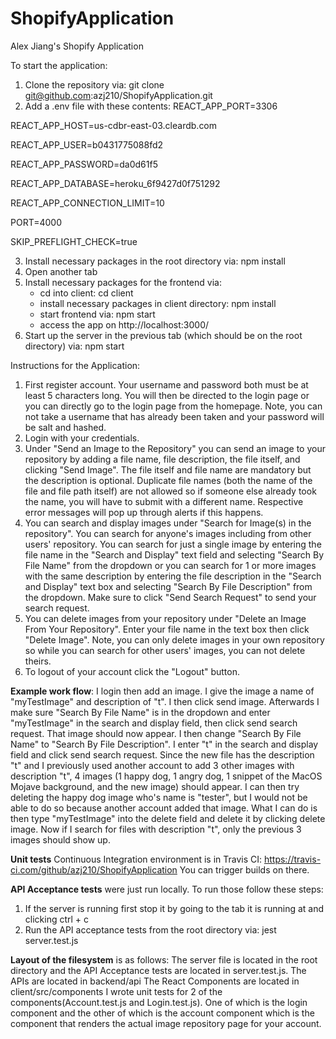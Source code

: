 # ShopifyApplication
Alex Jiang's Shopify Application

To start the application:
1. Clone the repository via: git clone git@github.com:azj210/ShopifyApplication.git
2. Add a .env file with these contents:
  REACT_APP_PORT=3306

  REACT_APP_HOST=us-cdbr-east-03.cleardb.com

  REACT_APP_USER=b0431775088fd2

  REACT_APP_PASSWORD=da0d61f5

  REACT_APP_DATABASE=heroku_6f9427d0f751292

  REACT_APP_CONNECTION_LIMIT=10

  PORT=4000

  SKIP_PREFLIGHT_CHECK=true

3. Install necessary packages in the root directory via: npm install
4. Open another tab
5. Install necessary packages for the frontend via:
   - cd into client: cd client
   - install necessary packages in client directory: npm install
   - start frontend via: npm start
   - access the app on http://localhost:3000/
6. Start up the server in the previous tab (which should be on the root directory) via: npm start

Instructions for the Application:
1. First register account. Your username and password both must be at least 5 characters long. You will then be directed to the login page or you can directly go to the login page from the homepage. Note, you can not take a username that has already been taken and your password will be salt and hashed.
2. Login with your credentials.
3. Under "Send an Image to the Repository" you can send an image to your repository by adding a file name, file description, the file itself, and clicking "Send Image". The file itself and file name are mandatory but the description is optional. Duplicate file names (both the name of the file and file path itself) are not allowed so if someone else already took the name, you will have to submit with a different name. Respective error messages will pop up through alerts if this happens.
4. You can search and display images under "Search for Image(s) in the repository". You can search for anyone's images including from other users' repository. You can search for just a single image by entering the file name in the "Search and Display" text field and selecting "Search By File Name" from the dropdown or you can search for 1 or more images with the same description by entering the file description in the "Search and Display" text box and selecting "Search By File Description" from the dropdown. Make sure to click "Send Search Request" to send your search request.
5. You can delete images from your repository under "Delete an Image From Your Repository". Enter your file name in the text box then click "Delete Image". Note, you can only delete images in your own repository so while you can search for other users' images, you can not delete theirs. 
6. To logout of your account click the "Logout" button.

**Example work flow**: I login then add an image. I give the image a name of "myTestImage" and description of "t". I then click send image. Afterwards I make sure "Search By File Name" is in the dropdown and enter "myTestImage" in the search and display field, then click send search request. That image should now appear. I then change "Search By File Name" to "Search By File Description". I enter "t" in the search and display field and click send search request. Since the new file has the description "t" and I previously used another account to add 3 other images with description "t", 4 images (1 happy dog, 1 angry dog, 1 snippet of the MacOS Mojave background, and the new image) should appear. I can then try deleting the happy dog image who's name is "tester", but I would not be able to do so because another account added that image. What I can do is then type "myTestImage" into the delete field and delete it by clicking delete image. Now if I search for files with description "t", only the previous 3 images should show up.

**Unit tests** Continuous Integration environment is in Travis CI: https://travis-ci.com/github/azj210/ShopifyApplication
You can trigger builds on there. 

**API Acceptance tests** were just run locally. To run those follow these steps:
1. If the server is running first stop it by going to the tab it is running at and clicking ctrl + c
2. Run the API acceptance tests from the root directory via: jest server.test.js

**Layout of the filesystem** is as follows:
The server file is located in the root directory and the API Acceptance tests are located in server.test.js.
The APIs are located in backend/api
The React Components are located in client/src/components
I wrote unit tests for 2 of the components(Account.test.js and Login.test.js). One of which is the login component and the other of which is the account component which is the component that renders the actual image repository page for your account.
